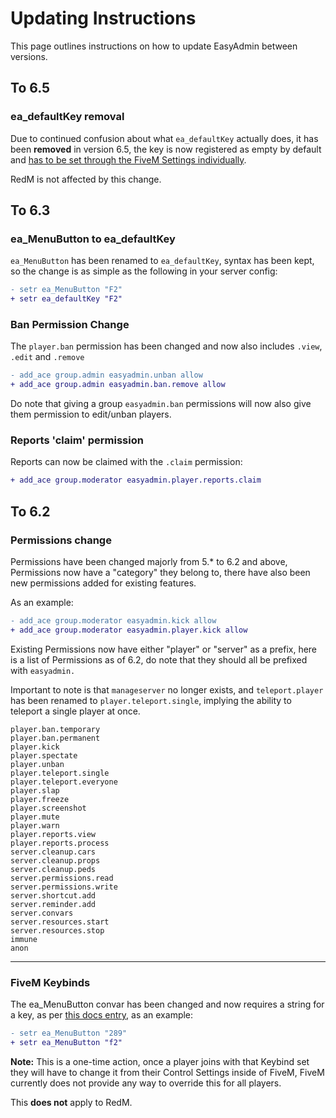 # Updating Instructions

This page outlines instructions on how to update EasyAdmin between versions.

## To 6.5

### ea_defaultKey removal

Due to continued confusion about what `ea_defaultKey` actually does, it has been **removed** in version 6.5, the key is now registered as empty by default and [has to be set through the FiveM Settings individually](keybind.md).

RedM is not affected by this change.


## To 6.3

### ea_MenuButton to ea_defaultKey

`ea_MenuButton` has been renamed to `ea_defaultKey`, syntax has been kept, so the change is as simple as the following in your server config:

```diff
- setr ea_MenuButton "F2"
+ setr ea_defaultKey "F2"
```


### Ban Permission Change

The `player.ban` permission has been changed and now also includes `.view`, `.edit` and `.remove`

```diff
- add_ace group.admin easyadmin.unban allow
+ add_ace group.admin easyadmin.ban.remove allow
```

Do note that giving a group `easyadmin.ban` permissions will now also give them permission to edit/unban players.


### Reports 'claim' permission

Reports can now be claimed with the `.claim` permission:

```diff
+ add_ace group.moderator easyadmin.player.reports.claim
```



## To 6.2

### Permissions change

Permissions have been changed majorly from 5.* to 6.2 and above, Permissions now have a "category" they belong to, there have also been new permissions added for existing features.

As an example:

```diff
- add_ace group.moderator easyadmin.kick allow
+ add_ace group.moderator easyadmin.player.kick allow
```

Existing Permissions now have either "player" or "server" as a prefix, here is a list of Permissions as of 6.2, do note that they should all be prefixed with `easyadmin.`

Important to note is that `manageserver` no longer exists, and `teleport.player` has been renamed to `player.teleport.single`, implying the ability to teleport a single player at once.


```
player.ban.temporary
player.ban.permanent
player.kick
player.spectate
player.unban
player.teleport.single
player.teleport.everyone
player.slap
player.freeze
player.screenshot
player.mute
player.warn
player.reports.view
player.reports.process
server.cleanup.cars
server.cleanup.props
server.cleanup.peds
server.permissions.read
server.permissions.write
server.shortcut.add
server.reminder.add
server.convars
server.resources.start
server.resources.stop
immune
anon
```

___

### FiveM Keybinds

The ea_MenuButton convar has been changed and now requires a string for a key, as per [this docs entry](https://docs.fivem.net/docs/game-references/input-mapper-parameter-ids/keyboard/), as an example:

```diff
- setr ea_MenuButton "289"
+ setr ea_MenuButton "f2"
```

**Note:** This is a one-time action, once a player joins with that Keybind set they will have to change it from their Control Settings inside of FiveM, FiveM currently does not provide any way to override this for all players.

This **does not** apply to RedM.
